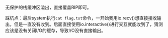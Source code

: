 无保护的栈缓冲区溢出，直接覆盖RIP即可。

踩坑点：最后system执行`cat flag.txt`命令，一开始我用io.recv()想直接接收输出，但是一直没有收到。后面直接使用io.interactive()进行交互就能收到了，猜测应该是没有关闭I/O的缓存，导致I/O没有直接输出。
